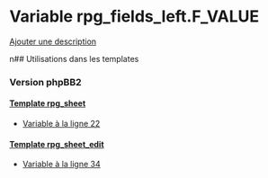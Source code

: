 # Variable rpg_fields_left.F_VALUE
[Ajouter une description](https://fa-tvars.appspot.com/rpg_fields_left.F_VALUE)

n## Utilisations dans les templates

### Version phpBB2

#### [Template rpg_sheet](subsilver/rpg_sheet.md)
* [Variable à la ligne 22](../subsilver/rpg_sheet.tpl#L22)

#### [Template rpg_sheet_edit](subsilver/rpg_sheet_edit.md)
* [Variable à la ligne 34](../subsilver/rpg_sheet_edit.tpl#L34)